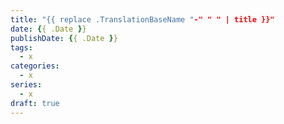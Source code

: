 ```yaml
---
title: "{{ replace .TranslationBaseName "-" " " | title }}"
date: {{ .Date }}
publishDate: {{ .Date }}
tags:
  - x
categories:
  - x
series:
  - x
draft: true
---
```

